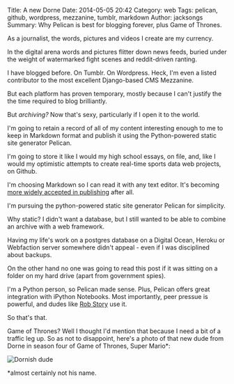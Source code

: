 Title: A new Dorne
Date: 2014-05-05 20:42
Category: web
Tags: pelican, github, wordpress, mezzanine, tumblr, markdown
Author: jacksongs
Summary: Why Pelican is best for blogging forever, plus Game of Thrones.

As a journalist, the words, pictures and videos I create are my currency.

In the digital arena words and pictures flitter down news feeds, buried under the weight of watermarked fight scenes and reddit-driven ranting.

I have blogged before. On Tumblr. On Wordpress. Heck, I'm even a listed contributor to the most excellent Django-based CMS Mezzanine.

But each platform has proven temporary, mostly because I can't justify the the time required to blog brilliantly.

But *archiving?* Now that's sexy, particularly if I open it to the world.

I'm going to retain a record of all of my content interesting enough to me to keep in Markdown format and publish it using the Python-powered static site generator Pelican. 

I'm going to store it like I would my high school essays, on file, and, like I would my optimistic attempts to create real-time sports data web projects, on Github.

I'm choosing Markdown so I can read it with any text editor. It's becoming [more widely accepted in publishing](http://www.google.com/trends/explore#q=markdown%2C%20microsoft%20word&cmpt=q) after all.

I'm pursuing the python-powered static site generator Pelican for simplicity.

Why static? I didn't want a database, but I still wanted to be able to combine an archive with a web framework. 

Having my life's work on a postgres database on a Digital Ocean, Heroku or Webfaction server somewhere didn't appeal - even if I was disciplined about backups.

On the other hand no one was going to read this post if it was sitting on a folder on my hard drive (apart from government spies).

I'm a Python person, so Pelican made sense. Plus, Pelican offers great integration with iPython Notebooks. Most importantly, peer pressue is powerful, and dudes like [Rob Story](http://wrobstory.github.io/) use it.

So that's that. 

Game of Thrones? Well I thought I'd mention that because I need a bit of a traffic leg up. So as not to disappoint, here's a photo of that new dude from Dorne in season four of Game of Thrones, Super Mario*: 

![Dornish dude](http://static.squarespace.com/static/52fc05c9e4b08fc45bd99090/t/534313fce4b00493c5010752/1396904959766/)

*almost certainly not his name.

